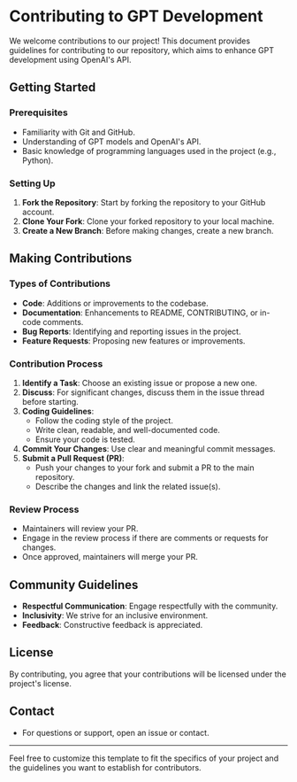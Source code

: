 
# Contributing to GPT Development

We welcome contributions to our project! This document provides guidelines for contributing to our repository, which aims to enhance GPT development using OpenAI's API.

## Getting Started

### Prerequisites

- Familiarity with Git and GitHub.
- Understanding of GPT models and OpenAI's API.
- Basic knowledge of programming languages used in the project (e.g., Python).

### Setting Up

1. **Fork the Repository**: Start by forking the repository to your GitHub account.
2. **Clone Your Fork**: Clone your forked repository to your local machine.
3. **Create a New Branch**: Before making changes, create a new branch.

## Making Contributions

### Types of Contributions

- **Code**: Additions or improvements to the codebase.
- **Documentation**: Enhancements to README, CONTRIBUTING, or in-code comments.
- **Bug Reports**: Identifying and reporting issues in the project.
- **Feature Requests**: Proposing new features or improvements.

### Contribution Process

1. **Identify a Task**: Choose an existing issue or propose a new one.
2. **Discuss**: For significant changes, discuss them in the issue thread before starting.
3. **Coding Guidelines**:
   - Follow the coding style of the project.
   - Write clean, readable, and well-documented code.
   - Ensure your code is tested.
4. **Commit Your Changes**: Use clear and meaningful commit messages.
5. **Submit a Pull Request (PR)**:
   - Push your changes to your fork and submit a PR to the main repository.
   - Describe the changes and link the related issue(s).

### Review Process

- Maintainers will review your PR.
- Engage in the review process if there are comments or requests for changes.
- Once approved, maintainers will merge your PR.

## Community Guidelines

- **Respectful Communication**: Engage respectfully with the community.
- **Inclusivity**: We strive for an inclusive environment.
- **Feedback**: Constructive feedback is appreciated.

## License

By contributing, you agree that your contributions will be licensed under the project's license.

## Contact

- For questions or support, open an issue or contact.

---

Feel free to customize this template to fit the specifics of your project and the guidelines you want to establish for contributors.
